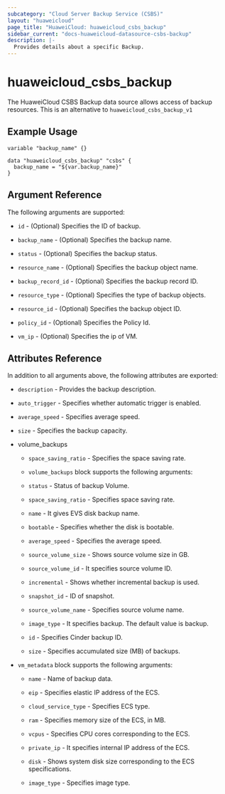 ```yaml
---
subcategory: "Cloud Server Backup Service (CSBS)"
layout: "huaweicloud"
page_title: "HuaweiCloud: huaweicloud_csbs_backup"
sidebar_current: "docs-huaweicloud-datasource-csbs-backup"
description: |-
  Provides details about a specific Backup.
---
```


# huaweicloud\_csbs\_backup

The HuaweiCloud CSBS Backup data source allows access of backup resources.
This is an alternative to `huaweicloud_csbs_backup_v1`

## Example Usage


```hcl
variable "backup_name" {}

data "huaweicloud_csbs_backup" "csbs" {
  backup_name = "${var.backup_name}"
}
```

## Argument Reference
The following arguments are supported:

* `id` - (Optional) Specifies the ID of backup.

* `backup_name` - (Optional) Specifies the backup name.

* `status` - (Optional) Specifies the backup status.

* `resource_name` - (Optional) Specifies the backup object name.

* `backup_record_id` - (Optional) Specifies the backup record ID.

* `resource_type` - (Optional) Specifies the type of backup objects.

* `resource_id` - (Optional) Specifies the backup object ID.

* `policy_id` - (Optional) Specifies the Policy Id.

* `vm_ip` - (Optional) Specifies the ip of VM.

## Attributes Reference
In addition to all arguments above, the following attributes are exported:

* `description` - Provides the backup description.

* `auto_trigger` - Specifies whether automatic trigger is enabled.

* `average_speed` - Specifies average speed.

* `size` - Specifies the backup capacity.

* volume_backups 

  * `space_saving_ratio` - Specifies the space saving rate.

  * `volume_backups` block supports the following arguments:

  * `status` -  Status of backup Volume.
    
  * `space_saving_ratio` -  Specifies space saving rate.

  * `name` -  It gives EVS disk backup name.

  * `bootable` -  Specifies whether the disk is bootable.

  * `average_speed` -  Specifies the average speed.

  * `source_volume_size` -  Shows source volume size in GB.

  * `source_volume_id` -  It specifies source volume ID.

  * `incremental` -  Shows whether incremental backup is used.

  * `snapshot_id` -  ID of snapshot.

  * `source_volume_name` -  Specifies source volume name.

  * `image_type` -  It specifies backup. The default value is backup.

  * `id` -  Specifies Cinder backup ID.

  * `size` -  Specifies accumulated size (MB) of backups.

* `vm_metadata` block supports the following arguments:

  * `name` - Name of backup data.

  * `eip` - Specifies elastic IP address of the ECS.

  * `cloud_service_type` - Specifies ECS type.

  * `ram` - Specifies memory size of the ECS, in MB.

  * `vcpus` - Specifies CPU cores corresponding to the ECS.

  * `private_ip` - It specifies internal IP address of the ECS.

  * `disk` - Shows system disk size corresponding to the ECS specifications.

  * `image_type` - Specifies image type.
